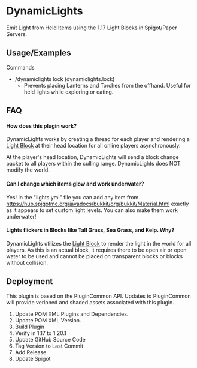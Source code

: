 
# DynamicLights

Emit Light from Held Items using the 1.17 Light Blocks in Spigot/Paper Servers.


## Usage/Examples

Commands
- /dynamiclights lock (dynamiclights.lock)
  - Prevents placing Lanterns and Torches from the offhand. Useful for held lights while exploring or eating.


## FAQ

#### How does this plugin work?

DynamicLights works by creating a thread for each player and rendering a [Light Block](https://minecraft.fandom.com/wiki/Light_Block) at their head location for all online players asynchronously.

At the player's head location, DynamicLights will send a block change packet to all players within the culling range. DynamicLights does NOT modify the world.

#### Can I change which items glow and work underwater?

Yes! In the "lights.yml" file you can add any item from https://hub.spigotmc.org/javadocs/bukkit/org/bukkit/Material.html exactly as it appears to set custom light levels. You can also make them work underwater!

#### Lights flickers in Blocks like Tall Grass, Sea Grass, and Kelp. Why?

DynamicLights utilizes the [Light Block](https://minecraft.fandom.com/wiki/Light_Block) to render the light in the world for all players. As this is an actual block, it requires there to be open air or open water to be used and cannot be placed on transparent blocks or blocks without collision.


## Deployment

This plugin is based on the PluginCommon API. Updates to PluginCommon will provide verioned and shaded assets associated with this plugin.

1. Update POM XML Plugins and Dependencies.
2. Update POM XML Version.
3. Build Plugin
4. Verify in 1.17 to 1.20.1
5. Update GitHub Source Code
6. Tag Version to Last Commit
7. Add Release
8. Update Spigot
